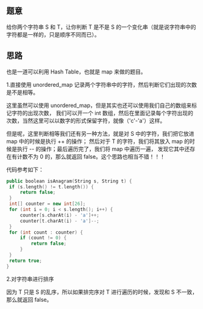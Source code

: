 ## 题意
   给你两个字符串 S 和 T，让你判断 T 是不是 S 的一个变化串（就是说字符串中的字符都是一样的，只是顺序不同而已）。
   
## 思路
   也是一道可以利用 Hash Table，也就是 map 来做的题目。
   
   1.直接使用 unordered_map 记录两个字符串中的字符，然后判断它们出现的次数是不是相等。
   
   这里虽然可以使用 unordered_map，但是其实也还可以使用我们自己的数组来标记字符的出现次数，
   我们可以开一个 int 数组，然后在里面记录每个字符出现的次数，当然这里可以以数字的形式保留字符，就像（'c'-'a'）这样。
   
   但是呢，这里判断相等我们还有另一种方法，就是对 S 中的字符，我们把它放进 map 中的时候是执行 ++ 的操作；
   然后对于 T 的字符，我们将其放入 map 的时候是执行 -- 的操作；最后遍历完了，我们将 map 中遍历一遍，
   发现它其中还存在有计数不为 0 的，那么就返回 false。这个思路也相当不错！！！
   
   代码参考如下：
   ```c++
   public boolean isAnagram(String s, String t) {
    if (s.length() != t.length()) {
        return false;
    }
    int[] counter = new int[26];
    for (int i = 0; i < s.length(); i++) {
        counter[s.charAt(i) - 'a']++;
        counter[t.charAt(i) - 'a']--;
    }
    for (int count : counter) {
        if (count != 0) {
            return false;
        }
    }
    return true;
  }
   ```
   
   2.对字符串进行排序
   
   因为 T 只是 S 的乱序，所以如果排完序对 T 进行遍历的时候，发现和 S 不一致，那么就返回 false。
   
